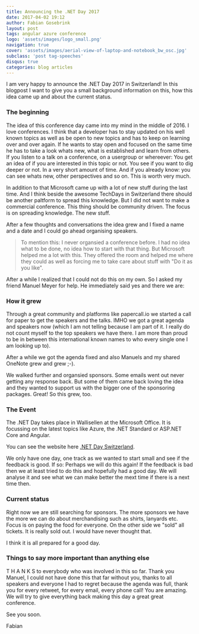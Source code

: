 ```yaml
---
title: Announcing the .NET Day 2017
date: 2017-04-02 19:12
author: Fabian Gosebrink
layout: post
tags: angular azure conference
logo: 'assets/images/logo_small.png'
navigation: true
cover: 'assets/images/aerial-view-of-laptop-and-notebook_bw_osc.jpg'
subclass: 'post tag-speeches'
disqus: true
categories: blog articles
---
```


I am very happy to announce the .NET Day 2017 in Switzerland! In this blogpost I want to give you a small background information on this, how this idea came up and about the current status.

### The beginning

The idea of this conference day came into my mind in the middle of 2016. I love conferences. I think that a developer has to stay updated on his well known topics as well as be open to new topics and has to keep on learning over and over again. If he wants to stay open and focused on the same time he has to take a look whats new, what is established and learn from others. If you listen to a talk on a conference, on a usergroup or whereever: You get an idea of if you are interested in this topic or not. You see if you want to dig deeper or not. In a very short amount of time. And if you already know: you can see whats new, other perspectives and so on. This is worth very much.

In addition to that Microsoft came up with a lot of new stuff during the last time. And I think beside the awesome TechDays in Switzerland there should be another paltform to spread this knowledge. But I did not want to make a commercial conference. This thing should be community driven. The focus is on spreading knowledge. The new stuff.

After a few thoughts and conversations the idea grew and I fixed a name and a date and I could go ahead organising speakers. 

> To mention this: I never organsied a conference before. I had no idea what to be done, no idea how to start with that thing. But Microsoft helped me a lot with this. They offered the room and helped me where they could as well as forcing me to take care about stuff with "Do it as you like". 

After a while I realized that I could not do this on my own. So I asked my friend Manuel Meyer for help. He immediately said yes and there we are:

### How it grew

Through a great community and platforms like papercall.io we started a call for paper to get the speakers and the talks. IMHO we got a great agenda and speakers now (which I am not telling because I am part of it. I really do not count myself to the top speakers we have there. I am more than proud to be in between this international known names to who every single one I am looking up to).

After a while we got the agenda fixed and also Manuels and my shared OneNote grew and grew ;-).

We walked further and organsied sponsors. Some emails went out never getting any response back. But some of them came back loving the idea and they wanted to support us with the bigger one of the sponsoring packages. Great! So this grew, too.

### The Event

The .NET Day takes place in Wallisellen at the Microsoft Office. It is focussing on the latest topics like Azure, the .NET Standard or ASP.NET Core and Angular.

You can see the website here [.NET Day Switzerland](http://dotnetday.ch/).

We only have one day, one track as we wanted to start small and see if the feedback is good. If so: Perhaps we will do this again! If the feedback is bad then we at least tried to do this and hopefully had a good day. We will analyse it and see what we can make better the mext time if there is a next time then.

### Current status

Right now we are still searching for sponsors. The more sponsors we have the more we can do about merchandising such as shirts, lanyards etc. Focus is on paying the food for everyone. On the other side we "sold" all tickets. It is really sold out. I would have never thought that.

I think it is all prepared for a good day. 

### Things to say more important than anything else

T H A N K S to everybody who was involved in this so far. Thank you Manuel, I could not have done this that far without you, thanks to all speakers and everyone I had to regret because the agenda was full, thank you for every retweet, for every email, every phone call! You are amazing. We will try to give everything back making this day a great great conference.

See you soon.

Fabian


